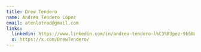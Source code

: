 ```yaml
---
title: Drew Tendero
name: Andrea Tendero López
email: atenlotrad@gmail.com
links:
  linkedin: https://www.linkedin.com/in/andrea-tendero-l%C3%B3pez-9b50a611b/
  x: https://x.com/DrewTendero/
---
```

